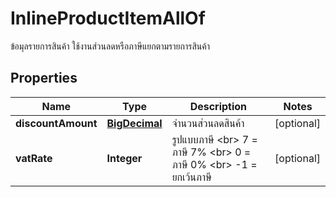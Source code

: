 

# InlineProductItemAllOf

ข้อมุลรายการสินค้า ใช้งานส่วนลดหรือภาษีแยกตามรายการสินค้า
## Properties

Name | Type | Description | Notes
------------ | ------------- | ------------- | -------------
**discountAmount** | [**BigDecimal**](BigDecimal.md) | จำนวนส่วนลดสินค้า |  [optional]
**vatRate** | **Integer** | รูปแบบภาษี &lt;br&gt; 7 &#x3D; ภาษี 7% &lt;br&gt; 0 &#x3D; ภาษี 0% &lt;br&gt; -1 &#x3D; ยกเว้นภาษี |  [optional]



